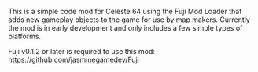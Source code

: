 This is a simple code mod for Celeste 64 using the Fuji Mod Loader that adds new gameplay objects to the game for use by map makers. Currently the mod is in early development and only includes a few simple types of platforms.

Fuji v0.1.2 or later is required to use this mod: https://github.com/jasminegamedev/Fuji

